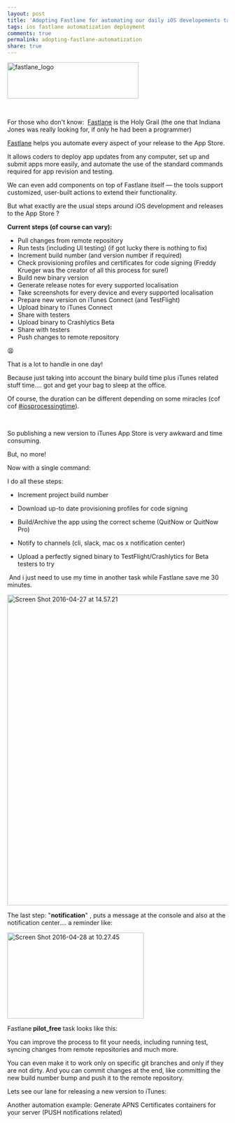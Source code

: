 ```yaml
---
layout: post
title: 'Adopting Fastlane for automating our daily iOS developements tasks'
tags: ios fastlane automatization deployment
comments: true
permalink: adopting-fastlane-automatization
share: true
---
```


<img class="aligncenter wp-image-569 size-medium" src="http://fewlaps.com/wp-content/uploads/2016/04/fastlane_logo-300x83.png" alt="fastlane_logo" width="300" height="83" />

&nbsp;

For those who don't know:  <a href="https://fastlane.tools/">Fastlane</a> is the Holy Grail (the one that Indiana Jones was really looking for, if only he had been a programmer)

<a href="https://fastlane.tools/">Fastlane</a> helps you automate every aspect of your release to the App Store.

It allows coders to deploy app updates from any computer, set up and submit apps more easily, and automate the use of the standard commands required for app revision and testing.

We can even add components on top of Fastlane itself — the tools support customized, user-built actions to extend their functionality.

But what exactly are the usual steps around iOS development and releases to the App Store ?

<strong>Current steps (of course can vary):</strong>
<ul>
    <li>Pull changes from remote repository</li>
    <li>Run tests (including UI testing) (if got lucky there is nothing to fix)</li>
    <li>Increment build number (and version number if required)</li>
    <li>Check provisioning profiles and certificates for code signing (Freddy Krueger was the creator of all this process for sure!)</li>
    <li>Build new binary version</li>
    <li>Generate release notes for every supported localisation</li>
    <li>Take screenshots for every device and every supported localisation</li>
    <li>Prepare new version on iTunes Connect (and TestFlight)</li>
    <li>Upload binary to iTunes Connect</li>
    <li>Share with testers</li>
    <li>Upload binary to Crashlytics Beta</li>
    <li>Share with testers</li>
    <li>Push changes to remote repository</li>
</ul>
😩

That is a lot to handle in one day!

Because just taking into account the binary build time plus iTunes related stuff time.... got and get your bag to sleep at the office.

Of course, the duration can be different depending on some miracles (cof cof <a href="https://twitter.com/hashtag/iosprocessingtime">#iosprocessingtime</a>).

&nbsp;

So publishing a new version to iTunes App Store is very awkward and time consuming.

But, no more!

Now with a single command:

<script src="https://gist.github.com/yeradis/0327d9a9f26e86e8d32a07df9e325f5b.js"></script>I do all these steps:

<ul>
    <li>Increment project build number</li>
</ul>
<ul>
    <li>Download up-to date provisioning profiles for code signing</li>
</ul>
<ul>
    <li>Build/Archive the app using the correct scheme (QuitNow or QuitNow Pro)</li>
</ul>
<ul>
    <li>Notify to channels (cli, slack, mac os x notification center)</li>
</ul>
<ul>
    <li>Upload a perfectly signed binary to TestFlight/Crashlytics for Beta testers to try</li>
</ul>

 And i just need to use my time in another task while Fastlane save me 30 minutes.

<img class="aligncenter wp-image-567 size-full" src="http://fewlaps.com/wp-content/uploads/2016/04/Screen-Shot-2016-04-27-at-14.57.21.png" alt="Screen Shot 2016-04-27 at 14.57.21" width="639" height="711" />

The last step: "<strong>notification</strong>" , puts a message at the console and also at the notification center.... a reminder like:

<a href="http://fewlaps.com/wp-content/uploads/2016/04/Screen-Shot-2016-04-28-at-10.27.45.png"><img class="aligncenter wp-image-581 size-full" src="http://fewlaps.com/wp-content/uploads/2016/04/Screen-Shot-2016-04-28-at-10.27.45.png" alt="Screen Shot 2016-04-28 at 10.27.45" width="312" height="197" /></a>

Fastlane<strong> pilot_free</strong> task looks like this:<script src="https://gist.github.com/yeradis/aec5aa8b0c75e4fa45de2eb016a1d6c3.js"></script>

You can improve the process to fit your needs, including running test, syncing changes from remote repositories and much more.

You can even make it to work only on specific git branches and only if they are not dirty. And you can commit changes at the end, like committing the new build number bump and push it to the remote repository.

Lets see our lane for releasing a new version to iTunes:

<script src="https://gist.github.com/yeradis/6db8730d615c0a45aa623794a5cd4ca0.js"></script>

Another automation example: Generate APNS Certificates containers for your server (PUSH notifications related)

<script src="https://gist.github.com/yeradis/a5191ffdcf0a19deea913c5b117b9565.js"></script>


